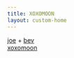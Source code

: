 ```yaml
---
title: XOXOMOON
layout: custom-home
---
```

<div id='top'>
<a class="img-back name" id="joe" href="http://joe.xoxomoon.com">joe</a> <span class="plus img-back">+</span>
<a class="img-back name" id="bev" href="http://beverlymoon.com">bev</a><br />
</div>
<div id='logo'>
<a class="img-back" id="xoxomoon" href="http://blog.xoxomoon.com" title="xoxomoon">xoxomoon</a>
</div>
